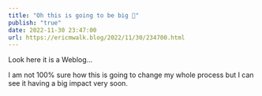 ```yaml
---
title: "Oh this is going to be big 🤯"
publish: "true"
date: 2022-11-30 23:47:00
url: https://ericmwalk.blog/2022/11/30/234700.html
---
```


<p>Look here it is a Weblog…</p>
<p>I am not 100% sure how this is going to change my whole process but I can see it having a big impact very soon.</p>